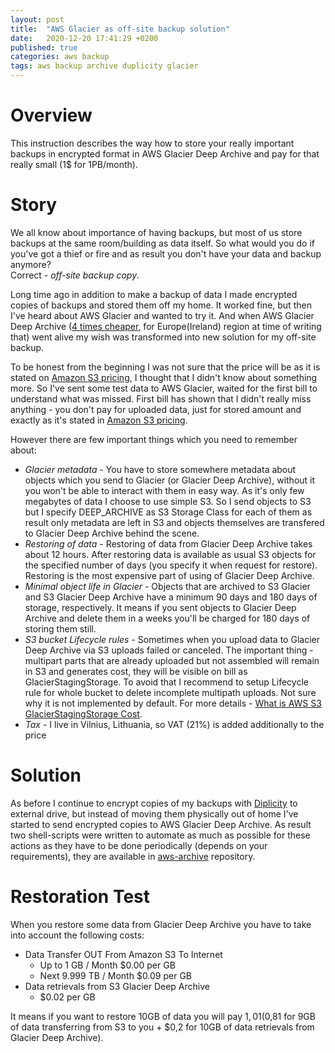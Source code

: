 ```yaml
---
layout: post
title:  "AWS Glacier as off-site backup solution"
date:   2020-12-20 17:41:29 +0200
published: true
categories: aws backup
tags: aws backup archive duplicity glacier
---
```


# Overview
This instruction describes the way how to store your really important backups in encrypted format in AWS Glacier Deep Archive and pay for that really small (1$ for 1PB/month).

# Story
We all know about importance of having backups, but most of us store backups at the same room/building as data itself. 
So what would you do if you've got a thief or fire and as result you don't have your data and backup anymore?  
Correct - _off-site backup copy_.

Long time ago in addition to make a backup of data I made encrypted copies of backups and stored them off my home. It worked fine, but then I've heard about AWS Glacier and wanted to try it. And when AWS Glacier Deep Archive ([4 times cheaper](https://aws.amazon.com/s3/pricing/), for Europe(Ireland) region at time of writing that) went alive my wish was transformed into new solution for my off-site backup.

To be honest from the beginning I was not sure that the price will be as it is stated on [Amazon S3 pricing](https://aws.amazon.com/s3/pricing/), I thought that I didn't know about something more. So I've sent some test data to AWS Glacier, waited for the first bill to understand what was missed. First bill has shown that I didn't really miss anything - you don't pay for uploaded data, just for stored amount and exactly as it's stated in [Amazon S3 pricing](https://aws.amazon.com/s3/pricing/).

However there are few important things which you need to remember about:
- _Glacier metadata_ - You have to store somewhere metadata about objects which you send to Glacier (or Glacier Deep Archive), without it you won't be able to interact with them in easy way. As it's only few megabytes of data I choose to use simple S3. So I send objects to S3 but I specify DEEP_ARCHIVE as S3 Storage Class for each of them as result only metadata are left in S3 and objects themselves are transfered to Glacier Deep Archive behind the scene.
- _Restoring of data_ - Restoring of data from Glacier Deep Archive takes about 12 hours. After restoring data is available as usual S3 objects for the specified number of days (you specify it when request for restore). Restoring is the most expensive part of using of Glacier Deep Archive.
- _Minimal object life in Glacier_ - Objects that are archived to S3 Glacier and S3 Glacier Deep Archive have a minimum 90 days and 180 days of storage, respectively. It means if you sent objects to Glacier Deep Archive and delete them in a weeks you'll be charged for 180 days of storing them still.
- _S3 bucket Lifecycle rules_ - Sometimes when you upload data to Glacier Deep Archive via S3 uploads failed or canceled. The important thing - multipart parts that are already uploaded but not assembled will remain in S3 and generates cost, they will be visible on bill as GlacierStagingStorage. To avoid that I recommend to setup Lifecycle rule for whole bucket to delete incomplete multipath uploads. Not sure why it is not implemented by default. For more details - [What is AWS S3 GlacierStagingStorage Cost](https://ystatit.medium.com/what-is-aws-s3-glacierstagingstorage-cost-a0c0be216589).
- _Tax_ - I live in Vilnius, Lithuania, so VAT (21%) is added additionally to the price

# Solution
As before I continue to encrypt copies of my backups with [Diplicity](http://duplicity.nongnu.org/) to external drive, but instead of moving them physically out of home I've started to send encrypted copies to AWS Glacier Deep Archive.
As result two shell-scripts were written to automate as much as possible for these actions as they have to be done periodically (depends on your requirements), they are available in [aws-archive](https://github.com/212850a/aws-archive) repository.

# Restoration Test
When you restore some data from Glacier Deep Archive you have to take into account the following costs:
* Data Transfer OUT From Amazon S3 To Internet
	* Up to 1 GB / Month	$0.00 per GB
	* Next 9.999 TB / Month	$0.09 per GB
* Data retrievals from S3 Glacier Deep Archive
	* $0.02 per GB

It means if you want to restore 10GB of data you will pay $1,01 ($0,81 for 9GB of data transferring from S3 to you + $0,2 for 10GB of data retrievals from Glacier Deep Archive).
